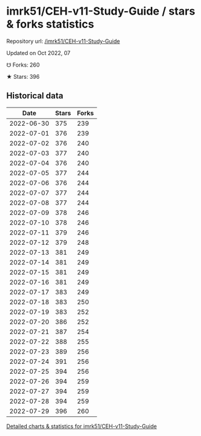# imrk51/CEH-v11-Study-Guide / stars & forks statistics

Repository url: [/imrk51/CEH-v11-Study-Guide](https://github.com/imrk51/CEH-v11-Study-Guide)

Updated on Oct 2022, 07

☋ Forks: 260

★ Stars: 396

## Historical data
| Date | Stars | Forks |
|------|-------|-------|
| 2022-06-30 | 375 | 239 | 
| 2022-07-01 | 376 | 239 | 
| 2022-07-02 | 376 | 240 | 
| 2022-07-03 | 377 | 240 | 
| 2022-07-04 | 376 | 240 | 
| 2022-07-05 | 377 | 244 | 
| 2022-07-06 | 376 | 244 | 
| 2022-07-07 | 377 | 244 | 
| 2022-07-08 | 377 | 244 | 
| 2022-07-09 | 378 | 246 | 
| 2022-07-10 | 378 | 246 | 
| 2022-07-11 | 379 | 246 | 
| 2022-07-12 | 379 | 248 | 
| 2022-07-13 | 381 | 249 | 
| 2022-07-14 | 381 | 249 | 
| 2022-07-15 | 381 | 249 | 
| 2022-07-16 | 381 | 249 | 
| 2022-07-17 | 383 | 249 | 
| 2022-07-18 | 383 | 250 | 
| 2022-07-19 | 383 | 252 | 
| 2022-07-20 | 386 | 252 | 
| 2022-07-21 | 387 | 254 | 
| 2022-07-22 | 388 | 255 | 
| 2022-07-23 | 389 | 256 | 
| 2022-07-24 | 391 | 256 | 
| 2022-07-25 | 394 | 256 | 
| 2022-07-26 | 394 | 259 | 
| 2022-07-27 | 394 | 259 | 
| 2022-07-28 | 394 | 259 | 
| 2022-07-29 | 396 | 260 | 


[Detailed charts & statistics for imrk51/CEH-v11-Study-Guide](https://reviewgithub.com/rep/imrk51/CEH-v11-Study-Guide)
